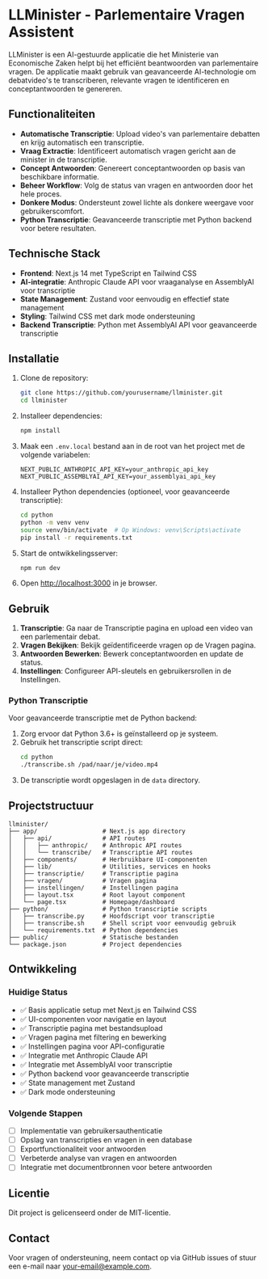 # LLMinister - Parlementaire Vragen Assistent

LLMinister is een AI-gestuurde applicatie die het Ministerie van Economische Zaken helpt bij het efficiënt beantwoorden van parlementaire vragen. De applicatie maakt gebruik van geavanceerde AI-technologie om debatvideo's te transcriberen, relevante vragen te identificeren en conceptantwoorden te genereren.

## Functionaliteiten

- **Automatische Transcriptie**: Upload video's van parlementaire debatten en krijg automatisch een transcriptie.
- **Vraag Extractie**: Identificeert automatisch vragen gericht aan de minister in de transcriptie.
- **Concept Antwoorden**: Genereert conceptantwoorden op basis van beschikbare informatie.
- **Beheer Workflow**: Volg de status van vragen en antwoorden door het hele proces.
- **Donkere Modus**: Ondersteunt zowel lichte als donkere weergave voor gebruikerscomfort.
- **Python Transcriptie**: Geavanceerde transcriptie met Python backend voor betere resultaten.

## Technische Stack

- **Frontend**: Next.js 14 met TypeScript en Tailwind CSS
- **AI-integratie**: Anthropic Claude API voor vraaganalyse en AssemblyAI voor transcriptie
- **State Management**: Zustand voor eenvoudig en effectief state management
- **Styling**: Tailwind CSS met dark mode ondersteuning
- **Backend Transcriptie**: Python met AssemblyAI API voor geavanceerde transcriptie

## Installatie

1. Clone de repository:
   ```bash
   git clone https://github.com/yourusername/llminister.git
   cd llminister
   ```

2. Installeer dependencies:
   ```bash
   npm install
   ```

3. Maak een `.env.local` bestand aan in de root van het project met de volgende variabelen:
   ```
   NEXT_PUBLIC_ANTHROPIC_API_KEY=your_anthropic_api_key
   NEXT_PUBLIC_ASSEMBLYAI_API_KEY=your_assemblyai_api_key
   ```

4. Installeer Python dependencies (optioneel, voor geavanceerde transcriptie):
   ```bash
   cd python
   python -m venv venv
   source venv/bin/activate  # Op Windows: venv\Scripts\activate
   pip install -r requirements.txt
   ```

5. Start de ontwikkelingsserver:
   ```bash
   npm run dev
   ```

6. Open [http://localhost:3000](http://localhost:3000) in je browser.

## Gebruik

1. **Transcriptie**: Ga naar de Transcriptie pagina en upload een video van een parlementair debat.
2. **Vragen Bekijken**: Bekijk geïdentificeerde vragen op de Vragen pagina.
3. **Antwoorden Bewerken**: Bewerk conceptantwoorden en update de status.
4. **Instellingen**: Configureer API-sleutels en gebruikersrollen in de Instellingen.

### Python Transcriptie

Voor geavanceerde transcriptie met de Python backend:

1. Zorg ervoor dat Python 3.6+ is geïnstalleerd op je systeem.
2. Gebruik het transcriptie script direct:
   ```bash
   cd python
   ./transcribe.sh /pad/naar/je/video.mp4
   ```
3. De transcriptie wordt opgeslagen in de `data` directory.

## Projectstructuur

```
llminister/
├── app/                  # Next.js app directory
│   ├── api/              # API routes
│   │   ├── anthropic/    # Anthropic API routes
│   │   └── transcribe/   # Transcriptie API routes
│   ├── components/       # Herbruikbare UI-componenten
│   ├── lib/              # Utilities, services en hooks
│   ├── transcriptie/     # Transcriptie pagina
│   ├── vragen/           # Vragen pagina
│   ├── instellingen/     # Instellingen pagina
│   ├── layout.tsx        # Root layout component
│   └── page.tsx          # Homepage/dashboard
├── python/               # Python transcriptie scripts
│   ├── transcribe.py     # Hoofdscript voor transcriptie
│   ├── transcribe.sh     # Shell script voor eenvoudig gebruik
│   └── requirements.txt  # Python dependencies
├── public/               # Statische bestanden
└── package.json          # Project dependencies
```

## Ontwikkeling

### Huidige Status

- ✅ Basis applicatie setup met Next.js en Tailwind CSS
- ✅ UI-componenten voor navigatie en layout
- ✅ Transcriptie pagina met bestandsupload
- ✅ Vragen pagina met filtering en bewerking
- ✅ Instellingen pagina voor API-configuratie
- ✅ Integratie met Anthropic Claude API
- ✅ Integratie met AssemblyAI voor transcriptie
- ✅ Python backend voor geavanceerde transcriptie
- ✅ State management met Zustand
- ✅ Dark mode ondersteuning

### Volgende Stappen

- [ ] Implementatie van gebruikersauthenticatie
- [ ] Opslag van transcripties en vragen in een database
- [ ] Exportfunctionaliteit voor antwoorden
- [ ] Verbeterde analyse van vragen en antwoorden
- [ ] Integratie met documentbronnen voor betere antwoorden

## Licentie

Dit project is gelicenseerd onder de MIT-licentie.

## Contact

Voor vragen of ondersteuning, neem contact op via GitHub issues of stuur een e-mail naar [your-email@example.com](mailto:your-email@example.com).
